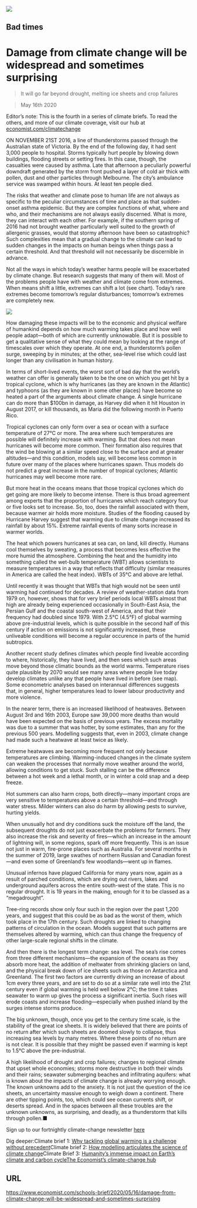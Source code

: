 ![](./images/20200516_SBD001_0.jpg)

## Bad times

# Damage from climate change will be widespread and sometimes surprising

> It will go far beyond drought, melting ice sheets and crop failures

> May 16th 2020

Editor’s note: This is the fourth in a series of climate briefs. To read the others, and more of our climate coverage, visit our hub at [economist.com/climatechange](https://www.economist.com/https://economist.com/climatechange)

ON NOVEMBER 21ST 2016, a line of thunderstorms passed through the Australian state of Victoria. By the end of the following day, it had sent 3,000 people to hospital. Storms typically hurt people by blowing down buildings, flooding streets or setting fires. In this case, though, the casualties were caused by asthma. Late that afternoon a peculiarly powerful downdraft generated by the storm front pushed a layer of cold air thick with pollen, dust and other particles through Melbourne. The city’s ambulance service was swamped within hours. At least ten people died.

The risks that weather and climate pose to human life are not always as specific to the peculiar circumstances of time and place as that sudden-onset asthma epidemic. But they are complex functions of what, where and who, and their mechanisms are not always easily discerned. What is more, they can interact with each other. For example, if the southern spring of 2016 had not brought weather particularly well suited to the growth of allergenic grasses, would that stormy afternoon have been so catastrophic? Such complexities mean that a gradual change to the climate can lead to sudden changes in the impacts on human beings when things pass a certain threshold. And that threshold will not necessarily be discernible in advance.

Not all the ways in which today’s weather harms people will be exacerbated by climate change. But research suggests that many of them will. Most of the problems people have with weather and climate come from extremes. When means shift a little, extremes can shift a lot (see chart). Today’s rare extremes become tomorrow’s regular disturbances; tomorrow’s extremes are completely new.

![](./images/20200516_SBC004.png)

How damaging these impacts will be to the economic and physical welfare of humankind depends on how much warming takes place and how well people adapt—both of which are currently unknowable. But it is possible to get a qualitative sense of what they could mean by looking at the range of timescales over which they operate. At one end, a thunderstorm’s pollen surge, sweeping by in minutes; at the other, sea-level rise which could last longer than any civilisation in human history.

In terms of short-lived events, the worst sort of bad day that the world’s weather can offer is generally taken to be the one on which you get hit by a tropical cyclone, which is why hurricanes (as they are known in the Atlantic) and typhoons (as they are known in some other places) have become so heated a part of the arguments about climate change. A single hurricane can do more than $100bn in damage, as Harvey did when it hit Houston in August 2017, or kill thousands, as Maria did the following month in Puerto Rico.

Tropical cyclones can only form over a sea or ocean with a surface temperature of 27°C or more. The area where such temperatures are possible will definitely increase with warming. But that does not mean hurricanes will become more common. Their formation also requires that the wind be blowing at a similar speed close to the surface and at greater altitudes—and this condition, models say, will become less common in future over many of the places where hurricanes spawn. Thus models do not predict a great increase in the number of tropical cyclones; Atlantic hurricanes may well become more rare.

But more heat in the oceans means that those tropical cyclones which do get going are more likely to become intense. There is thus broad agreement among experts that the proportion of hurricanes which reach category four or five looks set to increase. So, too, does the rainfall associated with them, because warmer air holds more moisture. Studies of the flooding caused by Hurricane Harvey suggest that warming due to climate change increased its rainfall by about 15%. Extreme rainfall events of many sorts increase in warmer worlds.

The heat which powers hurricanes at sea can, on land, kill directly. Humans cool themselves by sweating, a process that becomes less effective the more humid the atmosphere. Combining the heat and the humidity into something called the wet-bulb temperature (WBT) allows scientists to measure temperatures in a way that reflects that difficulty (similar measures in America are called the heat index). WBTs of 35°C and above are lethal.

Until recently it was thought that WBTs that high would not be seen until warming had continued for decades. A review of weather-station data from 1979 on, however, shows that for very brief periods local WBTs almost that high are already being experienced occasionally in South-East Asia, the Persian Gulf and the coastal south-west of America, and that their frequency had doubled since 1979. With 2.5°C (4.5°F) of global warming above pre-industrial levels, which is quite possible in the second half of this century if action on emissions is not significantly increased, these unliveable conditions will become a regular occurence in parts of the humid subtropics.

Another recent study defines climates which people find liveable according to where, historically, they have lived, and then sees which such areas move beyond those climatic bounds as the world warms. Temperature rises quite plausible by 2070 would see many areas where people live today develop climates unlike any that people have lived in before (see map). Some econometric analyses based on interannual differences suggests that, in general, higher temperatures lead to lower labour productivity and more violence.

In the nearer term, there is an increased likelihood of heatwaves. Between August 3rd and 16th 2003, Europe saw 39,000 more deaths than would have been expected on the basis of previous years. The excess mortality was due to a summer that was hotter, by some estimates, than any for the previous 500 years. Modelling suggests that, even in 2003, climate change had made such a heatwave at least twice as likely.

Extreme heatwaves are becoming more frequent not only because temperatures are climbing. Warming-induced changes in the climate system can weaken the processes that normally move weather around the world, allowing conditions to get stuck. Such stalling can be the difference between a hot week and a lethal month, or in winter a cold snap and a deep freeze.

Hot summers can also harm crops, both directly—many important crops are very sensitive to temperatures above a certain threshold—and through water stress. Milder winters can also do harm by allowing pests to survive, hurting yields.

When unusually hot and dry conditions suck the moisture off the land, the subsequent droughts do not just exacerbate the problems for farmers. They also increase the risk and severity of fires—which an increase in the amount of lightning will, in some regions, spark off more frequently. This is an issue not just in warm, fire-prone places such as Australia. For several months in the summer of 2019, large swathes of northern Russian and Canadian forest—and even some of Greenland’s few woodlands—went up in flames.

Unusual infernos have plagued California for many years now, again as a result of parched conditions, which are drying out rivers, lakes and underground aquifers across the entire south-west of the state. This is no regular drought. It is 19 years in the making, enough for it to be classed as a “megadrought”.

Tree-ring records show only four such in the region over the past 1,200 years, and suggest that this could be as bad as the worst of them, which took place in the 17th century. Such droughts are linked to changing patterns of circulation in the ocean. Models suggest that such patterns are themselves altered by warming, which can thus change the frequency of other large-scale regional shifts in the climate.

And then there is the longest term change: sea level. The sea’s rise comes from three different mechanisms—the expansion of the oceans as they absorb more heat, the addition of meltwater from shrinking glaciers on land, and the physical break down of ice sheets such as those on Antarctica and Greenland. The first two factors are currently driving an increase of about 1cm every three years, and are set to do so at a similar rate well into the 21st century even if global warming is held well below 2°C; the time it takes seawater to warm up gives the process a significant inertia. Such rises will erode coasts and increase flooding—especially when pushed inland by the surges intense storms produce.

The big unknown, though, once you get to the century time scale, is the stability of the great ice sheets. It is widely believed that there are points of no return after which such sheets are doomed slowly to collapse, thus increasing sea levels by many metres. Where these points of no return are is not clear. It is possible that they might be passed even if warming is kept to 1.5°C above the pre-industrial.

A high likelihood of drought and crop failures; changes to regional climate that upset whole economies; storms more destructive in both their winds and their rains; seawater submerging beaches and infiltrating aquifers: what is known about the impacts of climate change is already worrying enough. The known unknowns add to the anxiety. It is not just the question of the ice sheets, an uncertainty massive enough to weigh down a continent. There are other tipping points, too, which could see ocean currents shift, or deserts spread. And in the spaces between all these troubles are the unknown unknowns, as surprising, and deadly, as a thunderstorm that kills through pollen.■

Sign up to our fortnightly climate-change newsletter [here](https://www.economist.com//theclimateissue/)

Dig deeper:Climate brief 1: [Why tackling global warming is a challenge without precedent](https://www.economist.com//schools-brief/2020/04/23/why-tackling-global-warming-is-a-challenge-without-precedent)Climate brief 2: [How modelling articulates the science of climate change](https://www.economist.com//schools-brief/2020/05/02/how-modelling-articulates-the-science-of-climate-change)Climate Brief 3: [Humanity’s immense impact on Earth’s climate and carbon cycle](https://www.economist.com//schools-brief/2020/05/09/humanitys-immense-impact-on-earths-climate-and-carbon-cycle)[The Economist’s climate-change hub](https://www.economist.com/https://economist.com/climatechange)

## URL

https://www.economist.com/schools-brief/2020/05/16/damage-from-climate-change-will-be-widespread-and-sometimes-surprising
